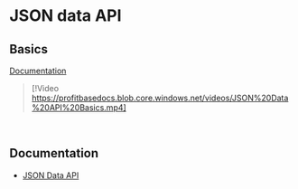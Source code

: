 
# JSON data API

## Basics
 
[Documentation](../docs/webserviceapis/jsondataapi.md)


> [!Video https://profitbasedocs.blob.core.windows.net/videos/JSON%20Data%20API%20Basics.mp4]
<br/>

## Documentation 

* [JSON Data API](../docs/webserviceapis/jsondataapi.md)
